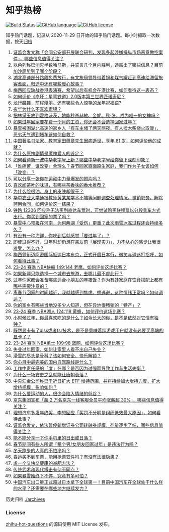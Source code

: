 # 知乎热榜
[![Build Status](https://github.com/ToWeLong/zhihu-hot-questions/workflows/CI/badge.svg)](https://github.com/ToWeLong/zhihu-hot-questions/actions)
[![GitHub language](https://img.shields.io/badge/language-golang-orange.svg)](https://golang.org/)
[![GitHub license](https://img.shields.io/github/license/ToWeLong/zhihu-hot-questions)](https://github.com/ToWeLong/zhihu-hot-questions/blob/main/LICENSE)

知乎热门话题，记录从 2020-11-29 日开始的知乎热门话题。每小时抓取一次数据，按天[归档](./archives)

<!-- BEGIN -->

1. [证监会发文称「会同公安部开展联合研判，发现多起涉嫌操纵市场恶意做空案件」，哪些信息值得关注？](https://www.zhihu.com/question/643129592)
1. [以色列称已消灭半数哈马斯，并誓言几个月内胜利，透露出了哪些信息？目前加沙局势到了哪个阶段？](https://www.zhihu.com/question/643199462)
1. [湖北高速部分路段免费放行，有文旅局领导带着锅和煤气罐赶到高速给滞留旅客煮面，归途中还有哪些暖心故事？](https://www.zhihu.com/question/643173423)
1. [梅西回应缺战香港表演赛，希望以后有机会在港比赛，如何看待这一表态？](https://www.zhihu.com/question/643202768)
1. [如何评价《崩坏：星穹铁道》2.0版本第三世界匹诺康尼？](https://www.zhihu.com/question/643192900)
1. [龙行龘龘，前程朤朤。还有哪些令人惊艳的龙年祝福语?](https://www.zhihu.com/question/639732259)
1. [夜华为什么不喜欢素锦？](https://www.zhihu.com/question/55772258)
1. [把林黛玉放到霍格沃茨，她能秒杀赫敏、金妮、秋·张，成为唯一的女神吗？](https://www.zhihu.com/question/642170603)
1. [如果过年回家要花费一个月的工资，你还会不会选择回家过年？](https://www.zhihu.com/question/642870408)
1. [暴雪被困湖北高速的返乡人「有车主堵了两天两夜、有人捡木柴烧火取暖」，恶劣天气遇到堵车该如何自救？](https://www.zhihu.com/question/643009720)
1. [中国著名书法家、教育家田蕴章先生因病逝世，享年 81 岁，如何评价他的成就？](https://www.zhihu.com/question/642967818)
1. [为什么原神剧情是魔神爱人的设定？](https://www.zhihu.com/question/642873105)
1. [如何看待新一波中华老字号上新？哪些中华老字号给你留下深刻印象？](https://www.zhihu.com/question/643212560)
1. [「谁痛苦，谁改变」合理么？春节回家直面原生家庭，我们作为子女该如何「改变」？](https://www.zhihu.com/question/643068838)
1. [可以分享一张你在运动中力量爆发的照片吗？](https://www.zhihu.com/question/642419917)
1. [喜欢闻茶叶的味道，有哪些茶香味的香水推荐？](https://www.zhihu.com/question/638071115)
1. [为什么脸很油，身上的皮肤却很干？](https://www.zhihu.com/question/638584660)
1. [华中农业大学通报教师黄某某学术不端等问题调查处理情况，撤销职务，解除聘用合同，如何评价这一结果？](https://www.zhihu.com/question/643201942)
1. [铁路 12306 回应称无法买到直达车票时，可尝试购买联程票以分段乘车方式出行。你买到回家的票了吗？](https://www.zhihu.com/question/643018735)
1. [暴雪中心预报在河南，为何两湖「受伤」更重？此次雨雪冰冻过程还会持续多久？](https://www.zhihu.com/question/643172892)
1. [有没有一种海鲜，你吃到后就感觉「要过年了」？](https://www.zhihu.com/question/639053185)
1. [即使过得不好，过年时却仍想在亲友前「展现实力」，力不从心的感觉让我很难受，怎么办？](https://www.zhihu.com/question/642870419)
1. [梅西领衔迈阿密国际抵达日本东京，正式开启日本行，微笑与球迷打招呼，如何看待此事？](https://www.zhihu.com/question/643135492)
1. [23-24 赛季 NBA快船 149:144 老鹰，如何评价这场比赛？](https://www.zhihu.com/question/643178438)
1. [如果新疆只能选择一个城市去旅游，去哪儿最不虚此行？](https://www.zhihu.com/question/641372990)
1. [过年你家都会准备哪些适合小朋友的年夜饭？作为有娃家庭在饮食搭配上都有哪些需要注意的？](https://www.zhihu.com/question/640704177)
1. [离春节回家的时间越近，我就越感到焦虑、想逃避，这种情绪正常吗？如何调适？](https://www.zhihu.com/question/642614467)
1. [你的家乡有哪些当地没多少人知道，但在异地很畅销的「特产」？](https://www.zhihu.com/question/638705851)
1. [23-24 赛季 NBA湖人 124:118 黄蜂，如何评价这场比赛？](https://www.zhihu.com/question/643176104)
1. [小时候过年，你最喜欢吃的是什么？如今长大的你，是不是依然对它情有独钟？](https://www.zhihu.com/question/639792484)
1. [既然显卡有了dlss或者fsr技术，是不是意味着纯游戏用户就没有必要买高端的显卡了？](https://www.zhihu.com/question/637253779)
1. [23-24 赛季 NBA勇士 109:98 篮网，如何评价这场比赛？](https://www.zhihu.com/question/643178439)
1. [失业过年回家，如何让家里人看不出自己失业？](https://www.zhihu.com/question/641979084)
1. [滑雪的尽头是骨科？该如何安全、快乐解锁？](https://www.zhihu.com/question/642660515)
1. [你心目中最完美的国内自驾路线是什么？](https://www.zhihu.com/question/640078900)
1. [工作中责任感的「度」在哪？是否因为过强而导致工作与生活失衡？](https://www.zhihu.com/question/642490632)
1. [为什么一场安史之乱就能让唐朝衰落？](https://www.zhihu.com/question/617690714)
1. [中央汇金公司称已于近日扩大 ETF 增持范围，并将持续加大增持力度、扩大增持规模，影响如何？](https://www.zhihu.com/question/643193589)
1. [为什么爱运动的人，很少会陷入情绪的低谷？](https://www.zhihu.com/question/641980441)
1. [京东集团宣布「超 2 万名京东一线客服全员平均涨薪超 30%」，哪些信息值得关注？](https://www.zhihu.com/question/643048551)
1. [理想汽车多发年终奖，李想回应「奖罚不分明是组织低效最大原因」，如何看待此事？](https://www.zhihu.com/question/643085569)
1. [证监会发文，依法暂停新增证券公司转融券规模，存量逐步了结，哪些信息值得关注？](https://www.zhihu.com/question/643206097)
1. [能不能分享一下你手机里的日出或日落？](https://www.zhihu.com/question/637729738)
1. [春节期间有些人所谓「租个男/女朋友回家过年」是违法行为吗？](https://www.zhihu.com/question/639224946)
1. [冬天跑步的人真的不怕冷吗？](https://www.zhihu.com/question/642184836)
1. [春运买不到车票，能用抢票软件吗？有没有法律隐患？](https://www.zhihu.com/question/641299671)
1. [求一个又快又健康的减肥方法？](https://www.zhihu.com/question/642822061)
1. [传统武术和现代搏击有何不同点？](https://www.zhihu.com/question/638728306)
1. [如果暴雪始终下不停，究竟有多可怕？](https://www.zhihu.com/question/642852582)
1. [中国汽车出口量正式超过日本拿下全球第一！目前中国汽车在全球处于什么样的水平？还需要在哪些地方继续发力？](https://www.zhihu.com/question/642173744)

<!-- END -->

历史归档 [./archives](./archives)


### License
[zhihu-hot-questions](https://github.com/towelong/zhihu-hot-questions) 的源码使用 MIT License 发布。